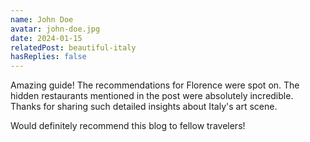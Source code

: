 ```yaml
---
name: John Doe
avatar: john-doe.jpg
date: 2024-01-15
relatedPost: beautiful-italy
hasReplies: false
---
```


Amazing guide! The recommendations for Florence were spot on. The hidden restaurants mentioned in the post were absolutely incredible. Thanks for sharing such detailed insights about Italy's art scene.

Would definitely recommend this blog to fellow travelers!
